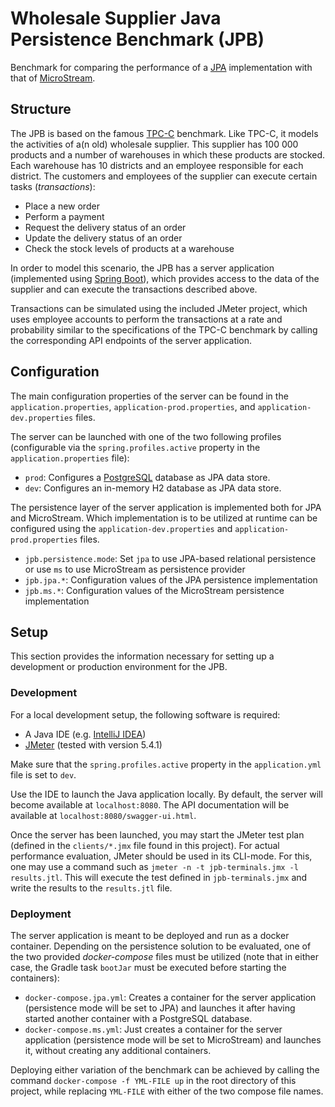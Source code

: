 # Wholesale Supplier Java Persistence Benchmark (JPB)

Benchmark for comparing the performance of a [JPA](https://www.oracle.com/java/technologies/persistence-jsp.html) implementation with that of [MicroStream](https://microstream.one/platforms/microstream-for-java/).

## Structure

The JPB is based on the famous [TPC-C](http://www.tpc.org/tpcc/) benchmark. Like TPC-C, it models the activities of a(n old) wholesale supplier. This supplier has 100 000 products and a number of warehouses in which these products are stocked. Each warehouse has 10 districts and an employee responsible for each district. The customers and employees of the supplier can execute certain tasks (*transactions*):

* Place a new order
* Perform a payment
* Request the delivery status of an order
* Update the delivery status of an order
* Check the stock levels of products at a warehouse

In order to model this scenario, the JPB has a server application (implemented using [Spring Boot](https://spring.io/projects/spring-boot)), which provides access to the data of the supplier and can execute the transactions described above.

Transactions can be simulated using the included JMeter project, which uses employee accounts to perform the transactions at a rate and probability similar to the specifications of the TPC-C benchmark by calling the corresponding API endpoints of the server application.

## Configuration

The main configuration properties of the server can be found in the `application.properties`, `application-prod.properties`, and `application-dev.properties` files. 

The server can be launched with one of the two following profiles (configurable via the `spring.profiles.active` property in the `application.properties` file):

* `prod`: Configures a [PostgreSQL](https://www.postgresql.org/) database as JPA data store.
* `dev`: Configures an in-memory H2 database as JPA data store.

The persistence layer of the server application is implemented both for JPA and MicroStream. Which implementation is to be utilized at runtime can be configured using the `application-dev.properties` and `application-prod.properties` files.

* `jpb.persistence.mode`: Set `jpa` to use JPA-based relational persistence or use `ms` to use MicroStream as persistence provider
* `jpb.jpa.*`: Configuration values of the JPA persistence implementation
* `jpb.ms.*`: Configuration values of the MicroStream persistence implementation

## Setup

This section provides the information necessary for setting up a development or production environment for the JPB.

### Development

For a local development setup, the following software is required:

* A Java IDE (e.g. [IntelliJ IDEA](https://www.jetbrains.com/idea/))
* [JMeter](https://jmeter.apache.org/) (tested with version 5.4.1)

Make sure that the `spring.profiles.active` property in the `application.yml` file is set to `dev`.

Use the IDE to launch the Java application locally. By default, the server will become available at `localhost:8080`. The API documentation will be available at `localhost:8080/swagger-ui.html`.

Once the server has been launched, you may start the JMeter test plan (defined in the `clients/*.jmx` file found in this project). For actual performance evaluation, JMeter should be used in its CLI-mode. For this, one may use a command such as `jmeter -n -t jpb-terminals.jmx -l results.jtl`. This will execute the test defined in `jpb-terminals.jmx` and write the results to the `results.jtl` file.

### Deployment

The server application is meant to be deployed and run as a docker container. Depending on the persistence solution to be evaluated, one of the two provided *docker-compose* files must be utilized (note that in either case, the Gradle task `bootJar` must be executed before starting the containers):

* `docker-compose.jpa.yml`: Creates a container for the server application (persistence mode will be set to JPA) and launches it after having started another container with a PostgreSQL database.
* `docker-compose.ms.yml`: Just creates a container for the server application (persistence mode will be set to MicroStream) and launches it, without creating any additional containers.

Deploying either variation of the benchmark can be achieved by calling the command `docker-compose -f YML-FILE up` in the root directory of this project, while replacing `YML-FILE` with either of the two compose file names.